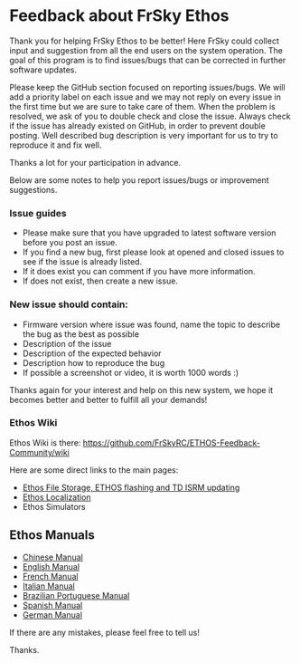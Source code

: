 # Feedback about FrSky Ethos

Thank you for helping FrSky Ethos to be better! Here FrSky could collect input and suggestion from all the end users on the system operation. The goal of this program is to find issues/bugs that can be corrected in further software updates.

Please keep the GitHub section focused on reporting issues/bugs. We will add a priority label on each issue and we may not reply on every issue in the first time but we are sure to take care of them. When the problem is resolved, we ask of you to double check and close the issue. Always check if the issue has already existed on GitHub, in order to prevent 
double posting. Well described bug description is very important for us to try to reproduce it and fix well. 

Thanks a lot for your participation in advance.

Below are some notes to help you report issues/bugs or improvement suggestions. 

### Issue guides
* Please make sure that you have upgraded to latest software version before you post an issue. 
* If you find a new bug, first please look at opened and closed issues to see if the issue is already listed.
* If it does exist you can comment if you have more information. 
* If does not exist, then create a new issue. 

### New issue should contain:
* Firmware version where issue was found, name the topic to describe the bug as the best as possible 
* Description of the issue 
* Description of the expected behavior
* Description how to reproduce the bug
* If possible a screenshot or video, it is worth 1000 words :) 

Thanks again for your interest and help on this new system, we hope it becomes better and better to fulfill all your demands!

### Ethos Wiki
Ethos Wiki is there: https://github.com/FrSkyRC/ETHOS-Feedback-Community/wiki

Here are some direct links to the main pages:
* [Ethos File Storage, ETHOS flashing and TD ISRM updating](https://github.com/FrSkyRC/ETHOS-Feedback-Community/wiki/ETHOS-File-Storage-and-Firmware-Flashing)
* [Ethos Localization](https://github.com/FrSkyRC/ETHOS-Feedback-Community/wiki/Ethos-1.5-firmware-localization)
* Ethos Simulators

## Ethos Manuals
* [Chinese Manual](https://github.com/FrSkyRC/ETHOS-Feedback-Community/raw/1.5/doc/%5BCN%5D%20X20%20and%20Ethos%20User%20Manual_1.0.10_rev16.pdf)
* [English Manual](https://github.com/FrSkyRC/ETHOS-Feedback-Community/raw/1.5/doc/%5BEN%5D%20Ethos%20User%20Manual%201.6.0.pdf)
* [French Manual](https://github.com/FrSkyRC/ETHOS-Feedback-Community/raw/1.5/doc/%5BFR%5D%20Ethos%20User%20Manual%201.5.10.pdf)
* [Italian Manual](https://github.com/FrSkyRC/ETHOS-Feedback-Community/raw/1.5/doc/%5BIT%5D%20%20Ethos%20User%20Manual%201.5.18.pdf)
* [Brazilian Portuguese Manual](https://github.com/FrSkyRC/ETHOS-Feedback-Community/raw/1.5/doc/%5BPB%5D%20Ethos%20User%20Manual%201.0.x.pdf)
* [Spanish Manual](https://github.com/FrSkyRC/ETHOS-Feedback-Community/raw/1.5/doc/%5BES%5D%20Ethos%20User%20Manual%201.5.18.pdf)
* [German Manual](https://github.com/FrSkyRC/ETHOS-Feedback-Community/raw/1.5/doc/%5BDE%5D%20Ethos%20User%20Manual%201.5.18.pdf)

If there are any mistakes, please feel free to tell us!

Thanks.
